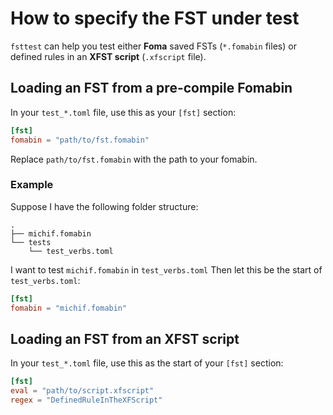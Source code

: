How to specify the FST under test
=================================

`fsttest` can help you test either **Foma** saved FSTs (`*.fomabin`
files) or defined rules in an **XFST script** (`.xfscript` file).


Loading an FST from a pre-compile Fomabin
-----------------------------------------

In your `test_*.toml` file, use this as your `[fst]` section:

```toml
[fst]
fomabin = "path/to/fst.fomabin"
```

Replace `path/to/fst.fomabin` with the path to your fomabin.

### Example

Suppose I have the following folder structure:

    .
    ├── michif.fomabin
    └── tests
        └── test_verbs.toml

I want to test `michif.fomabin` in `test_verbs.toml` Then let this be
the start of `test_verbs.toml`:

```toml
[fst]
fomabin = "michif.fomabin"
```



Loading an FST from an XFST script
----------------------------------

In your `test_*.toml` file, use this as the start of your `[fst]` section:

```toml
[fst]
eval = "path/to/script.xfscript"
regex = "DefinedRuleInTheXFScript"
```
